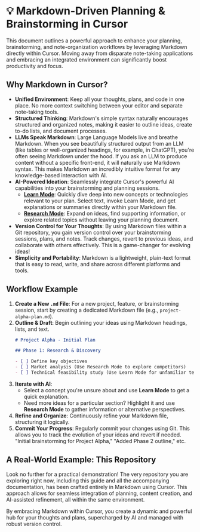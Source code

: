 # 💡 Markdown-Driven Planning & Brainstorming in Cursor

This document outlines a powerful approach to enhance your planning, brainstorming, and note-organization workflows by leveraging Markdown directly within Cursor. Moving away from disparate note-taking applications and embracing an integrated environment can significantly boost productivity and focus.

## Why Markdown in Cursor?

-   **Unified Environment**: Keep all your thoughts, plans, and code in one place. No more context switching between your editor and separate note-taking tools.
-   **Structured Thinking**: Markdown's simple syntax naturally encourages structured and organized notes, making it easier to outline ideas, create to-do lists, and document processes.
-   **LLMs Speak Markdown**: Large Language Models live and breathe Markdown. When you see beautifully structured output from an LLM (like tables or well-organized headings, for example, in ChatGPT), you're often seeing Markdown under the hood. If you ask an LLM to produce content without a specific front-end, it will naturally use Markdown syntax. This makes Markdown an incredibly intuitive format for any knowledge-based interaction with AI.
-   **AI-Powered Ideation**: Seamlessly integrate Cursor's powerful AI capabilities into your brainstorming and planning sessions.
    -   **[Learn Mode](./04-Custom-Modes-Tailoring-Cursor-to-You/04b-Mode-Spotlight-Learn.md)**: Quickly dive deep into new concepts or technologies relevant to your plan. Select text, invoke Learn Mode, and get explanations or summaries directly within your Markdown file.
    -   **[Research Mode](./04-Custom-Modes-Tailoring-Cursor-to-You/04d-Mode-Spotlight-Research.md)**: Expand on ideas, find supporting information, or explore related topics without leaving your planning document.
-   **Version Control for Your Thoughts**: By using Markdown files within a Git repository, you gain version control over your brainstorming sessions, plans, and notes. Track changes, revert to previous ideas, and collaborate with others effectively. This is a game-changer for evolving ideas!
-   **Simplicity and Portability**: Markdown is a lightweight, plain-text format that is easy to read, write, and share across different platforms and tools.

## Workflow Example

1.  **Create a New `.md` File**: For a new project, feature, or brainstorming session, start by creating a dedicated Markdown file (e.g., `project-alpha-plan.md`).
2.  **Outline & Draft**: Begin outlining your ideas using Markdown headings, lists, and text.
    ```markdown
    # Project Alpha - Initial Plan

    ## Phase 1: Research & Discovery

    - [ ] Define key objectives
    - [ ] Market analysis (Use Research Mode to explore competitors)
    - [ ] Technical feasibility study (Use Learn Mode for unfamiliar tech)
    ```
3.  **Iterate with AI**:
    *   Select a concept you're unsure about and use **Learn Mode** to get a quick explanation.
    *   Need more ideas for a particular section? Highlight it and use **Research Mode** to gather information or alternative perspectives.
4.  **Refine and Organize**: Continuously refine your Markdown file, structuring it logically.
5.  **Commit Your Progress**: Regularly commit your changes using Git. This allows you to track the evolution of your ideas and revert if needed. "Initial brainstorming for Project Alpha," "Added Phase 2 outline," etc.

## A Real-World Example: This Repository

Look no further for a practical demonstration! The very repository you are exploring right now, including this guide and all the accompanying documentation, has been crafted entirely in Markdown using Cursor. This approach allows for seamless integration of planning, content creation, and AI-assisted refinement, all within the same environment.

By embracing Markdown within Cursor, you create a dynamic and powerful hub for your thoughts and plans, supercharged by AI and managed with robust version control. 